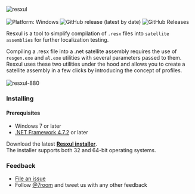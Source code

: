 ![resxul](https://user-images.githubusercontent.com/2874236/71533599-b0bfe800-290a-11ea-8818-65ffdb72651d.png)
<br/>
<br/>
![Platform: Windows](https://img.shields.io/badge/platform-windows-brightgreen.svg)
![GitHub release (latest by date)](https://img.shields.io/github/v/release/paulem/resxul)
![GitHub Releases](https://img.shields.io/github/downloads/paulem/resxul/latest/total)

Resxul is a tool to simplify compilation of `.resx` files into `satellite assemblies` for further localization testing.

Compiling a .resx file into a .net satellite assembly requires the use of `resgen.exe` and `al.exe` utilities with several parameters passed to them. Resxul uses these two utilities under the hood and allows you to create a satellite assembly in a few clicks by introducing the concept of profiles.
<br/>
<br/>
![resxul-880](https://user-images.githubusercontent.com/2874236/71559020-49b94500-2a6a-11ea-982e-6c8e630e77cf.png)

### Installing

#### Prerequisites
* Windows 7 or later
* [.NET Framework 4.7.2](https://dotnet.microsoft.com/download/dotnet-framework) or later

Download the latest **[Resxul installer](https://github.com/paulem/resxul/releases/latest)**.<br/>
The installer supports both 32 and 64-bit operating systems.

### Feedback
* [File an issue](https://github.com/paulem/resxul/issues)
* Follow [@7room](https://twitter.com/7room) and tweet us with any other feedback
